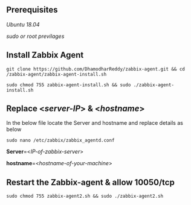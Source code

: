 ## **Prerequisites**
_Ubuntu 18.04_

_sudo or root previlages_

## **Install Zabbix Agent**
```
git clone https://github.com/DhamodharReddy/zabbix-agent.git && cd /zabbix-agent/zabbix-agent-install.sh
```
```
sudo chmod 755 zabbix-agent-install.sh && sudo ./zabbix-agent-install.sh
```
## **Replace <_server-IP_> & <_hostname_>**
In the below file locate the Server and hostname and replace details as below
```
sudo nano /etc/zabbix/zabbix_agentd.conf
```
**Server**=<_IP-of-zabbix-server_>

**hostname**=<_hostname-of-your-machine_>

## **Restart the Zabbix-agent & allow 10050/tcp**
```
sudo chmod 755 zabbix-agent2.sh && sudo ./zabbix-agent2.sh
```
